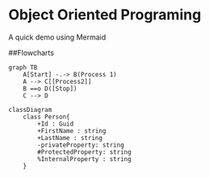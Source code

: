 # Object Oriented Programing

A quick demo using Mermaid

##Flowcharts
```mermaid
graph TB
	A[Start] -.-> B(Process 1)
	A --> C[[Process2]]
	B ==o D([Stop])
	C --> D
```

```mermaid
classDiagram
	class Person{
		+Id : Guid
		+FirstName : string
		+LastName : string
		-privateProperty: string
		#ProtectedProperty: string
		%InternalProperty : string
	}
```